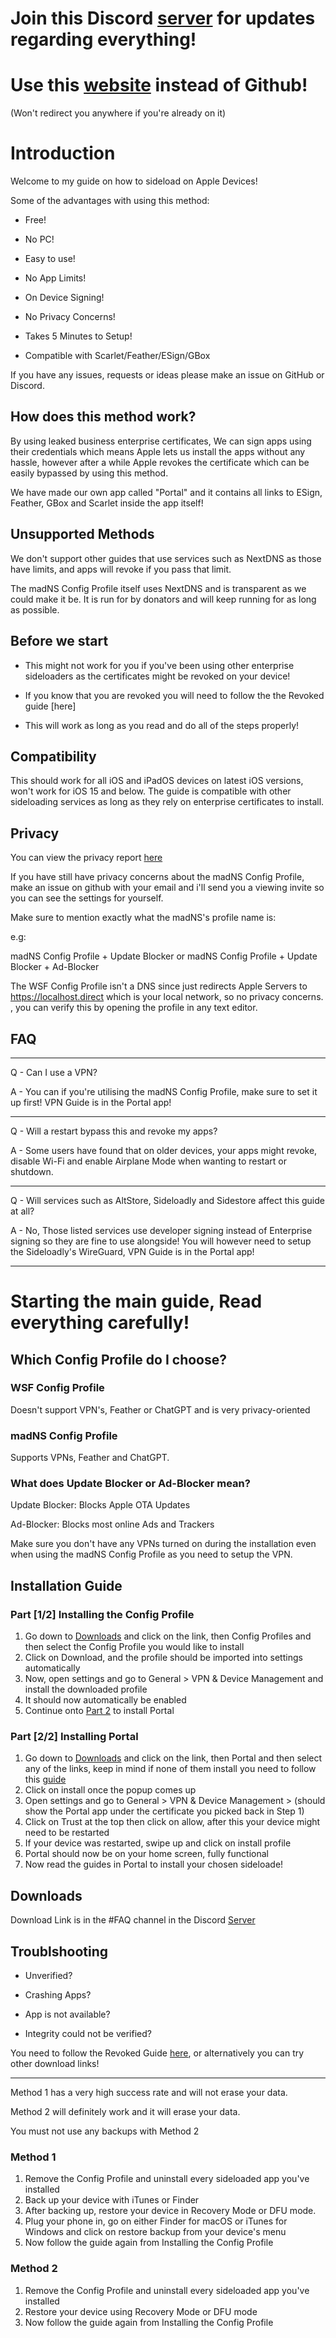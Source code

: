 # Join this Discord [server](https://discord.gg/kwvwkCBhxT) for updates regarding everything!

# Use this [website](https://whysoooofurious.github.io/Ultimate-Sideloading-Guide/) instead of Github!

(Won't redirect you anywhere if you're already on it)

# Introduction

Welcome to my guide on how to sideload on Apple Devices!

Some of the advantages with using this method:

- Free!

- No PC!

- Easy to use!

- No App Limits!

- On Device Signing!

- No Privacy Concerns!

- Takes 5 Minutes to Setup!

- Compatible with Scarlet/Feather/ESign/GBox

If you have any issues, requests or ideas please make an issue on GitHub or Discord.

## How does this method work?

By using leaked business enterprise certificates, We can sign apps using their credentials which means Apple lets us install the apps without any hassle, however after a while Apple revokes the certificate which can be easily bypassed by using this method.

We have made our own app called "Portal" and it contains all links to ESign, Feather, GBox and Scarlet inside the app itself!

## Unsupported Methods

We don't support other guides that use services such as NextDNS as those have limits, and apps will revoke if you pass that limit. 

The madNS Config Profile itself uses NextDNS and is transparent as we could make it be. It is run for by donators and will keep running for as long as possible.

## Before we start

- This might not work for you if you've been using other enterprise sideloaders as the certificates might be revoked on your device!

- If you know that you are revoked you will need to follow the the Revoked guide [here]

- This will work as long as you read and do all of the steps properly!

## Compatibility

This should work for all iOS and iPadOS devices on latest iOS versions, won't work for iOS 15 and below. The guide is compatible with other sideloading services as long as they rely on enterprise certificates to install.

## Privacy

You can view the privacy report [here](https://nch.pl/s/rKBAY59pNcX5bpJ/download?path=%2F&files=maDNS%20Config%20Profile%20Privacy%20Report.pdf&downloadStartSecret=5en4k2r6yuv)

If you have still have privacy concerns about the madNS Config Profile, make an issue on github with your email and i'll send you a viewing invite so you can see the settings for yourself.



Make sure to mention exactly what the madNS's profile name is:

e.g:

madNS Config Profile + Update Blocker
or
madNS Config Profile + Update Blocker + Ad-Blocker

The WSF Config Profile isn't a DNS since just redirects Apple Servers to https://localhost.direct which is your local network, so no privacy concerns.
, you can verify this by opening the profile in any text editor.

## FAQ

---

Q - Can I use a VPN?

A - You can if you're utilising the madNS Config Profile, make sure to set it up first! VPN Guide is in the Portal app!

---

Q - Will a restart bypass this and revoke my apps?

A - Some users have found that on older devices, your apps might revoke, disable Wi-Fi and enable Airplane Mode when wanting to restart or shutdown.

---

Q - Will services such as AltStore, Sideloadly and Sidestore affect this guide at all?

A - No, Those listed services use developer signing instead of Enterprise signing so they are fine to use alongside! You will however need to setup the Sideloadly's WireGuard, VPN Guide is in the Portal app!

---

# Starting the main guide, Read everything carefully!

## Which Config Profile do I choose?

### WSF Config Profile

Doesn't support VPN's, Feather or ChatGPT and is very privacy-oriented

### madNS Config Profile

Supports VPNs, Feather and ChatGPT.

### What does Update Blocker or Ad-Blocker mean?

Update Blocker: Blocks Apple OTA Updates

Ad-Blocker: Blocks most online Ads and Trackers

Make sure you don't have any VPNs turned on during the installation even when using the madNS Config Profile as you need to setup the VPN.

## Installation Guide

### Part [1/2] Installing the Config Profile

1. Go down to [Downloads](#downloads) and click on the link, then Config Profiles and then select the Config Profile you would like to install
2. Click on Download, and the profile should be imported into settings automatically
3. Now, open settings and go to General > VPN & Device Management and install the downloaded profile
4. It should now automatically be enabled
5. Continue onto [Part 2](#part-22-installing-portal) to install Portal

### Part [2/2] Installing Portal

1. Go down to [Downloads](#downloads) and click on the link, then Portal and then select any of the links, keep in mind if none of them install you need to follow this [guide](#revoked)
3. Click on install once the popup comes up
4. Open settings and go to General > VPN & Device Management > (should show the Portal app under the certificate you picked back in Step 1)
5. Click on Trust at the top then click on allow, after this your device might need to be restarted
6. If your device was restarted, swipe up and click on install profile
7. Portal should now be on your home screen, fully functional
8. Now read the guides in Portal to install your chosen sideloade!

## Downloads

Download Link is in the #FAQ channel in the Discord [Server](https://discord.gg/kwvwkCBhxT)

## Troublshooting

- Unverified?

- Crashing Apps? 

- App is not available? 

- Integrity could not be verified? 

You need to follow the Revoked Guide [here](#revoked), or alternatively you can try other download links!

---


Method 1 has a very high success rate and will not erase your data.

Method 2 will definitely work and it will erase your data.

You must not use any backups with Method 2

### Method 1

1. Remove the Config Profile and uninstall every sideloaded app you've installed
2. Back up your device with iTunes or Finder
3. After backing up, restore your device in Recovery Mode or DFU mode.
5. Plug your phone in, go on either Finder for macOS or iTunes for Windows and click on restore backup from your device's menu
6. Now follow the guide again from Installing the Config Profile

### Method 2

1. Remove the Config Profile and uninstall every sideloaded app you've installed
2. Restore your device using Recovery Mode or DFU mode
6. Now follow the guide again from Installing the Config Profile


